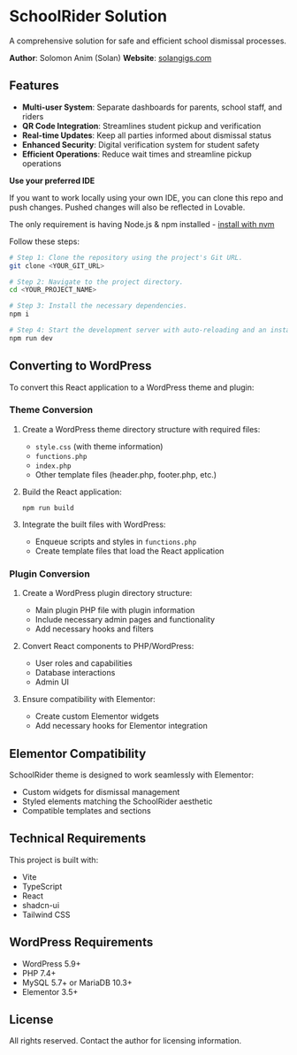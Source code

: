 
# SchoolRider Solution

A comprehensive solution for safe and efficient school dismissal processes.

**Author**: Solomon Anim (Solan)
**Website**: [solangigs.com](https://solangigs.com)

## Features

- **Multi-user System**: Separate dashboards for parents, school staff, and riders
- **QR Code Integration**: Streamlines student pickup and verification
- **Real-time Updates**: Keep all parties informed about dismissal status
- **Enhanced Security**: Digital verification system for student safety
- **Efficient Operations**: Reduce wait times and streamline pickup operations

**Use your preferred IDE**

If you want to work locally using your own IDE, you can clone this repo and push changes. Pushed changes will also be reflected in Lovable.

The only requirement is having Node.js & npm installed - [install with nvm](https://github.com/nvm-sh/nvm#installing-and-updating)

Follow these steps:

```sh
# Step 1: Clone the repository using the project's Git URL.
git clone <YOUR_GIT_URL>

# Step 2: Navigate to the project directory.
cd <YOUR_PROJECT_NAME>

# Step 3: Install the necessary dependencies.
npm i

# Step 4: Start the development server with auto-reloading and an instant preview.
npm run dev
```

## Converting to WordPress

To convert this React application to a WordPress theme and plugin:

### Theme Conversion

1. Create a WordPress theme directory structure with required files:
   - `style.css` (with theme information)
   - `functions.php`
   - `index.php`
   - Other template files (header.php, footer.php, etc.)

2. Build the React application:
   ```
   npm run build
   ```

3. Integrate the built files with WordPress:
   - Enqueue scripts and styles in `functions.php`
   - Create template files that load the React application

### Plugin Conversion

1. Create a WordPress plugin directory structure:
   - Main plugin PHP file with plugin information
   - Include necessary admin pages and functionality
   - Add necessary hooks and filters

2. Convert React components to PHP/WordPress:
   - User roles and capabilities
   - Database interactions
   - Admin UI

3. Ensure compatibility with Elementor:
   - Create custom Elementor widgets
   - Add necessary hooks for Elementor integration

## Elementor Compatibility

SchoolRider theme is designed to work seamlessly with Elementor:

- Custom widgets for dismissal management
- Styled elements matching the SchoolRider aesthetic
- Compatible templates and sections

## Technical Requirements

This project is built with:

- Vite
- TypeScript
- React
- shadcn-ui
- Tailwind CSS

## WordPress Requirements

- WordPress 5.9+
- PHP 7.4+
- MySQL 5.7+ or MariaDB 10.3+
- Elementor 3.5+

## License

All rights reserved. Contact the author for licensing information.
